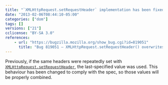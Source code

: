 ```yaml
---
title: "`XMLHttpRequest.setRequestHeader` implementation has been fixed to comply with the spec"
date: "2013-02-06T08:44:10-05:00"
categories: ["dom"]
tags: []
versions: ["21"]
cclicense: "BY-SA 3.0"
references:
    - url: "https://bugzilla.mozilla.org/show_bug.cgi?id=819051"
      title: "Bug 819051 – XMLHttpRequest.setRequestHeader() overwrites instead of combines values for the same header."
---
```

Previously, if the same headers were repeatedly set with [`XMLHttpRequest.setRequestHeader`](https://developer.mozilla.org/en-US/docs/Web/API/XMLHttpRequest#setRequestHeader), the last-specified value was used. This behaviour has been changed to comply with the spec, so those values will be properly combined.
